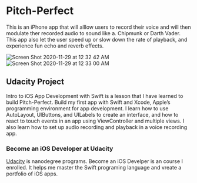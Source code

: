 # Pitch-Perfect
This is an iPhone app that will alllow users to record their voice and will then modulate ther recorded audio to sound like a. Chipmunk or Darth Vader. This app also let the user speed up or slow down the rate of playback, and experience fun echo and reverb effects.

![Screen Shot 2020-11-29 at 12 32 42 AM](https://user-images.githubusercontent.com/57606580/100553125-8e88c580-3251-11eb-858a-b8b72140a872.png)
![Screen Shot 2020-11-29 at 12 33 00 AM](https://user-images.githubusercontent.com/57606580/100553127-93e61000-3251-11eb-8e57-2f6aa769b0ef.png)

## Udacity Project
Intro to iOS App Development with Swift is a lesson that I have learned to build Pitch-Perfect. Build my first app with Swift and Xcode, Apple’s programming environment for app development. I learn how to use AutoLayout, UIButtons, and UILabels to create an interface, and how to react to touch events in an app using ViewController and multiple views. I also learn how to set up audio recording and playback in a voice recording app.

### Become an iOS Developer at Udacity
[Udacity](https://www.udacity.com/course/ios-developer-nanodegree--nd003) is nanodegree programs. Become an iOS Develper is an course I enrolled. It helps me master the Swift programing language and vreate a portfolio of iOS apps.
